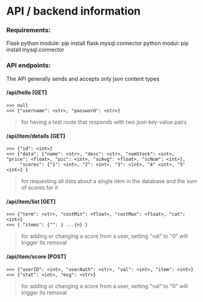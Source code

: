 # API / backend information

### Requirements:
Flask python module: pip install flask
mysql.connector python modul: pip install mysql.connector




### API endpoints:
The API generally sends and accepts only json content types

#### /api/hello [GET]
```
>>> null
<<< {"username": <str>, "password": <str>}
```
> for having a test route that responds with two json key-value pairs

#### /api/item/details [GET]
```
>>> {"id": <int>}
<<< {"data": {"name": <str>, "desc": <str>, "numStock": <int>, "price": <float>, "pic": <int>, "scAvg": <float>, "scNum": <int>},
     "scores": {"1": <int>, "2": <int>, "3": <int>, "4" <int>, "5" <int>} }
```
> for requesting all data about a single item in the database
and the sum of scores for it

#### /api/item/list [GET]
```
>>> {"term": <str>, "costMin": <float>, "costMax": <float>, "cat": <int>}
<<< { "items": {"": } ...{n} }
```
> for adding or changing a score from a user,
setting "val" to "0" will trigger its removal

#### /api/item/score [POST]
```
>>> {"userID": <int>, "userAuth": <str>, "val": <int>, "item": <int>}
<<< {"stat": <int>, "msg": <str>}
```
> for adding or changing a score from a user,
setting "val" to "0" will trigger its removal